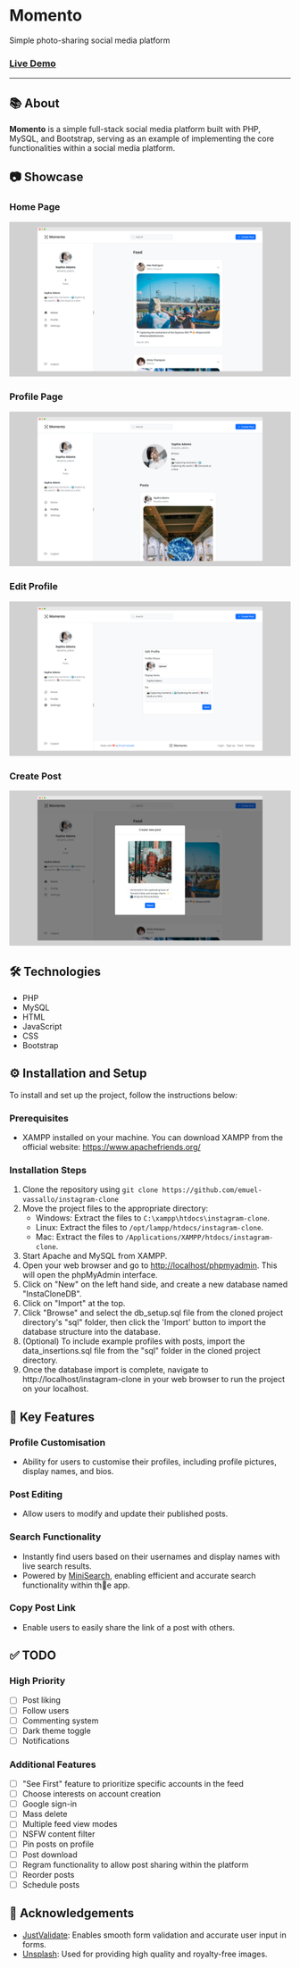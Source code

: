# Momento

Simple photo-sharing social media platform

### [Live Demo](https://momento.emuel.me)

---

## 📚 About

__Momento__ is a simple full-stack social media platform built with PHP, MySQL, and Bootstrap, serving as an example of implementing the core functionalities within a social media platform.

## 📷️ Showcase

### Home Page

![home page](screenshots/mocks/home.png)  

### Profile Page

![profile page](screenshots/mocks/user-profile.png)

### Edit Profile

![settings page](screenshots/mocks/settings.png)

### Create Post

![settings page](screenshots/mocks/add-post.png)

## 🛠️ Technologies

- PHP
- MySQL
- HTML
- JavaScript
- CSS
- Bootstrap

## ⚙️ Installation and Setup

To install and set up the project, follow the instructions below:

### Prerequisites
- XAMPP installed on your machine. You can download XAMPP from the official website: https://www.apachefriends.org/

### Installation Steps

1. Clone the repository using `git clone https://github.com/emuel-vassallo/instagram-clone`
2. Move the project files to the appropriate directory:
   - Windows: Extract the files to `C:\xampp\htdocs\instagram-clone`.
   - Linux: Extract the files to `/opt/lampp/htdocs/instagram-clone`.
   - Mac: Extract the files to `/Applications/XAMPP/htdocs/instagram-clone`.
3. Start Apache and MySQL from XAMPP.
4. Open your web browser and go to [http://localhost/phpmyadmin](http://localhost/phpmyadmin). This will open the phpMyAdmin interface.
5. Click on "New" on the left hand side, and create a new database named "InstaCloneDB".
6. Click on "Import" at the top.
7. Click "Browse" and select the db_setup.sql file from the cloned project directory's "sql" folder, then click the 'Import' button to import the database structure into the database.
8. (Optional) To include example profiles with posts, import the data_insertions.sql file from the "sql" folder in the cloned project directory.
9. Once the database import is complete, navigate to http://localhost/instagram-clone in your web browser to run the project on your localhost.


## 🌟 Key Features

### Profile Customisation

- Ability for users to customise their profiles, including profile pictures, display names, and bios.

### Post Editing

- Allow users to modify and update their published posts.

### Search Functionality

- Instantly find users based on their usernames and display names with live search results.
- Powered by [MiniSearch](https://lucaong.github.io/minisearch/), enabling efficient and accurate search functionality within th🙏e app.

### Copy Post Link

- Enable users to easily share the link of a post with others.

## ✅ TODO

### High Priority

- [ ] Post liking
- [ ] Follow users
- [ ] Commenting system
- [ ] Dark theme toggle
- [ ] Notifications

### Additional Features

- [ ] "See First" feature to prioritize specific accounts in the feed
- [ ] Choose interests on account creation
- [ ] Google sign-in
- [ ] Mass delete
- [ ] Multiple feed view modes
- [ ] NSFW content filter
- [ ] Pin posts on profile
- [ ] Post download
- [ ] Regram functionality to allow post sharing within the platform
- [ ] Reorder posts
- [ ] Schedule posts

## 🙏 Acknowledgements

- [JustValidate](https://just-validate.dev/): Enables smooth form validation and accurate user input in forms.
- [Unsplash](https://unsplash.com/): Used for providing high quality and royalty-free images.
